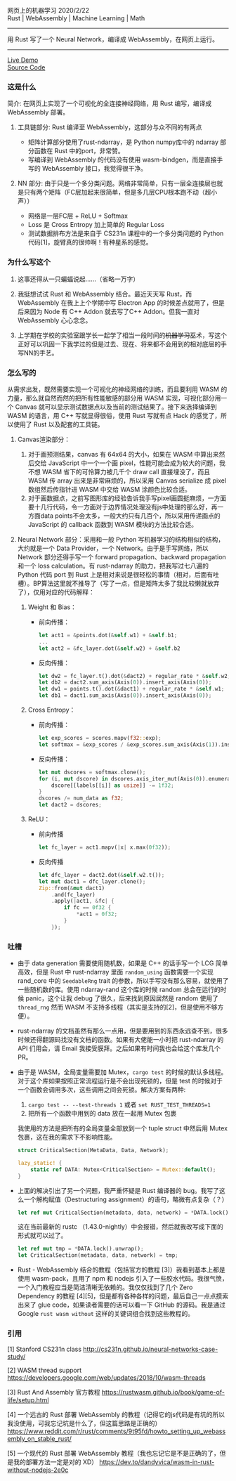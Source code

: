网页上的机器学习 
2020/2/22  
Rust | WebAssembly | Machine Learning | Math

---

用 Rust 写了一个 Neural Network，编译成 WebAssembly，在网页上运行。

---

[Live Demo](https://ldm0.github.io/wasm_nn.html)  
[Source Code](https://github.com/ldm0/wasm_nn)



### 这是什么

简介: 在网页上实现了一个可视化的全连接神经网络，用 Rust 编写，编译成 WebAssembly 部署。

1. 工具链部分: Rust 编译至 WebAssembly，这部分与众不同的有两点
    + 矩阵计算部分使用了rust-ndarray，是 Python numpy库中的 ndarray 部分函数在 Rust 中的port，非常赞。
    + 写编译到 WebAssembly 的代码没有使用 wasm-bindgen，而是直接手写的 WebAssembly 接口，我觉得很干净。

2. NN 部分: 由于只是一个多分类问题。网络非常简单，只有一层全连接层也就是只有两个矩阵（FC层加起来很简单，但是多几层CPU根本跑不动（超小声））
    + 网络是一层FC层 + ReLU + Softmax
    + Loss 是 Cross Entropy 加上简单的 Regular Loss
    + 测试数据排布方法是来自于 CS231n 课程中的一个多分类问题的 Python 代码[1]，旋臂真的很帅啊！有种星系的感觉。 


### 为什么写这个

1. 这事还得从一只蝙蝠说起......（省略一万字）

2. 我挺想试试 Rust 和 WebAssembly 结合。最近天天写 Rust，而 WebAssembly 在我上上个学期中写 Electron App 的时候差点就用了，但是后来因为 Node 有 C++ Addon 就去写了C++ Addon。但我一直对 WebAssembly 心心念念。

3. 上学期在学校的实验室跟学长一起学了相当一段时间的~~机器学习~~巫术，写这个正好可以巩固一下我学过的但是过去、现在、将来都不会用到的相对底层的手写NN的手艺。

### 怎么写的

从需求出发，既然需要实现一个可视化的神经网络的训练，而且要利用 WASM 的力量，那么就自然而然的把所有性能敏感的部分用 WASM 实现，可视化部分用一个 Canvas 就可以显示测试数据点以及当前的测试结果了。接下来选择编译到 WASM 的语言，用 C++ 写就显得很俗，使用 Rust 写就有点 Hack 的感觉了，所以使用了 Rust 以及配套的工具链。

1. Canvas渲染部分：
    1. 对于画预测结果，canvas 有 64x64 的大小，如果在 WASM 中算出来然后交给 JavaScript 中一个一个画 pixel，性能可能会成为较大的问题，我不想 WASM 省下的可怜算力被几千个 draw call 直接埋没了，而且 WASM 传 array 出来是非常麻烦的，所以采用 Canvas serialize 成 pixel 数组然后传指针进 WASM 中交给 WASM 涂颜色比较合适。
    2. 对于画数据点，之前写图形库的经验告诉我手写pixel画圆挺麻烦，一方面要十几行代码，令一方面对于边界情况处理没有js中处理的那么好，再一方面data points不会太多，一般大约只有几百个，所以采用传递画点的 JavaScript 的 callback 函数到 WASM 模块的方法比较合适。

2. Neural Network 部分：采用和一般 Python 写机器学习的结构相似的结构，大约就是一个 Data Provider，一个 Network。由于是手写网络，所以 Network 部分还得手写一个 forward propagation、backward propagation 和一个 loss calculation。有 rust-ndarray 的助力，把我写过七八遍的 Python 代码 port 到 Rust 上是相对来说是很轻松的事情（相对，后面有吐槽）。BP算法这里就不推导了（写了一点，但是矩阵太多了我比较懒就放弃了），仅用对应的代码解释：
    1. Weight 和 Bias：

        + 前向传播：

            ```rust
            let act1 = &points.dot(&self.w1) + &self.b1;
            ...
            let act2 = &fc_layer.dot(&self.w2) + &self.b2
            ```

        + 反向传播：
            
            ```rust
            let dw2 = fc_layer.t().dot(&dact2) + regular_rate * &self.w2;
            let db2 = dact2.sum_axis(Axis(0)).insert_axis(Axis(0));
            let dw1 = points.t().dot(&dact1) + regular_rate * &self.w1;
            let db1 = dact1.sum_axis(Axis(0)).insert_axis(Axis(0));
            ```
        

    2. Cross Entropy：

        + 前向传播：

            ```rust 
            let exp_scores = scores.mapv(f32::exp);
            let softmax = &exp_scores / &exp_scores.sum_axis(Axis(1)).insert_axis(Axis(1));
            ```

        + 反向传播：

            ```rust
            let mut dscores = softmax.clone();
            for (i, mut dscore) in dscores.axis_iter_mut(Axis(0)).enumerate() {
                dscore[[labels[[i]] as usize]] -= 1f32;
            }
            dscores /= num_data as f32;
            let dact2 = dscores;
            ```

    3. ReLU：

        + 前向传播

            ```rust
            let fc_layer = act1.mapv(|x| x.max(0f32));
            ```

        + 反向传播

            ```rust
            let dfc_layer = dact2.dot(&self.w2.t());
            let mut dact1 = dfc_layer.clone();
            Zip::from(&mut dact1)
                .and(fc_layer)
                .apply(|act1, &fc| {
                    if fc == 0f32 {
                        *act1 = 0f32;
                    }
                });
            ```

### 吐槽

+ 由于 data generation 需要使用随机数，如果是 C++ 的话手写一个 LCG 简单高效，但是 Rust 中 rust-ndarray 里面 `random_using` 函数需要一个实现 rand_core 中的 `SeedableRng` trait 的参数，所以手写没有那么容易，就使用了一些随机数的库。使用 ndarray-rand 这个库的时候 random 总会在运行的时候 panic，这个让我 debug 了很久，后来找到原因居然是 random 使用了 `thread_rng` 然而 WASM 不支持多线程（其实是支持的[2]，但是使用不够方便）。

+ rust-ndarray 的文档虽然有那么一点用，但是要用到的东西永远查不到，很多时候还得翻源码找没有文档的函数。如果有大佬能一小时把 rust-ndarray 的 API 们用会，请 Email 我接受膜拜。之后如果有时间我也会给这个库发几个 PR。

+ 由于是 WASM，全局变量需要加 Mutex，`cargo test` 的时候的默认多线程。对于这个库如果按照正常流程运行是不会出现死锁的，但是 test 的时候对于一个函数会调用多次，这些调用之间会死锁。解决方案有两种:

    1. `cargo test -- --test-threads 1` 或者 `set RUST_TEST_THREADS=1`
    2. 把所有一个函数中用到的 data 放在一起用 Mutex 包裹

  我使用的方法是把所有的全局变量全部放到一个 tuple struct 中然后用 Mutex 包裹，这在我的需求下不影响性能。

    ```rust
    struct CriticalSection(MetaData, Data, Network);

    lazy_static! {
        static ref DATA: Mutex<CriticalSection> = Mutex::default();
    }
    ```

+ 上面的解决引出了另一个问题，我严重怀疑是 Rust 编译器的 bug。我写了这么一个解构赋值（Destructuring assignment）的语句，略微有点复杂（？）

    ```rust
    let ref mut CriticalSection(metadata, data, network) = *DATA.lock().unwrap();
    ```

  这在当前最新的 rustc （1.43.0-nightly）中会报错，然后就我改写成下面的形式就可以过了。

    ```rust
    let ref mut tmp = *DATA.lock().unwrap();
    let CriticalSection(metadata, data, network) = tmp;
    ```

+ Rust - WebAssembly 结合的教程（包括官方的教程 [3]）我看到基本上都是使用 wasm-pack，且用了 npm 和 nodejs 引入了一些胶水代码。我很气愤，一个入门教程应当是简洁清晰无依赖的。我仅仅找到了几个 Zero Dependency 的教程 [4][5]，但是都有各种各样的问题，最后自己一点点摸索出来了 glue code，如果读者需要的话可以看一下 GitHub 的源码。我是通过 Google `rust wasm without` 这样的关键词组合找到这些教程的。

### 引用

[1] Stanford CS231n class <http://cs231n.github.io/neural-networks-case-study/>

[2] WASM thread support <https://developers.google.com/web/updates/2018/10/wasm-threads>

[3] Rust And Assembly 官方教程 <https://rustwasm.github.io/book/game-of-life/setup.html>

[4] 一个远古的 Rust 部署 WebAssembly 的教程（记得它的js代码是有坑的所以我没使用，可我忘记坑是什么了，但这篇思路是正确的） <https://www.reddit.com/r/rust/comments/9t95fd/howto_setting_up_webassembly_on_stable_rust/>

[5] 一个现代的 Rust 部署 WebAssembly 教程（我也忘记它是不是正确的了，但是我的部署方法一定是对的 XD） <https://dev.to/dandyvica/wasm-in-rust-without-nodejs-2e0c>